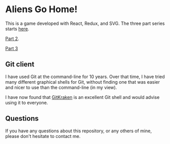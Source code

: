 # Aliens Go Home!

This is a game developed with React, Redux, and SVG.
The three part series starts [here](https://auth0.com/blog/developing-games-with-react-redux-and-svg-part-1/).

[Part 2](https://auth0.com/blog/developing-games-with-react-redux-and-svg-part-2/).

[Part 3](https://auth0.com/blog/developing-games-with-react-redux-and-svg-part-3/)

## Git client

I have used Git at the command-line for 10 years.
Over that time, I have tried many different graphical shells for Git,
without finding one that was easier and nicer to use than the command-line
(in my view).

I have now found that [GitKraken](https://www.gitkraken.com) is an excellent
Git shell and would advise using it to everyone.

## Questions

If you have any questions about this repository, or any others of mine, please
don't hesitate to contact me.
